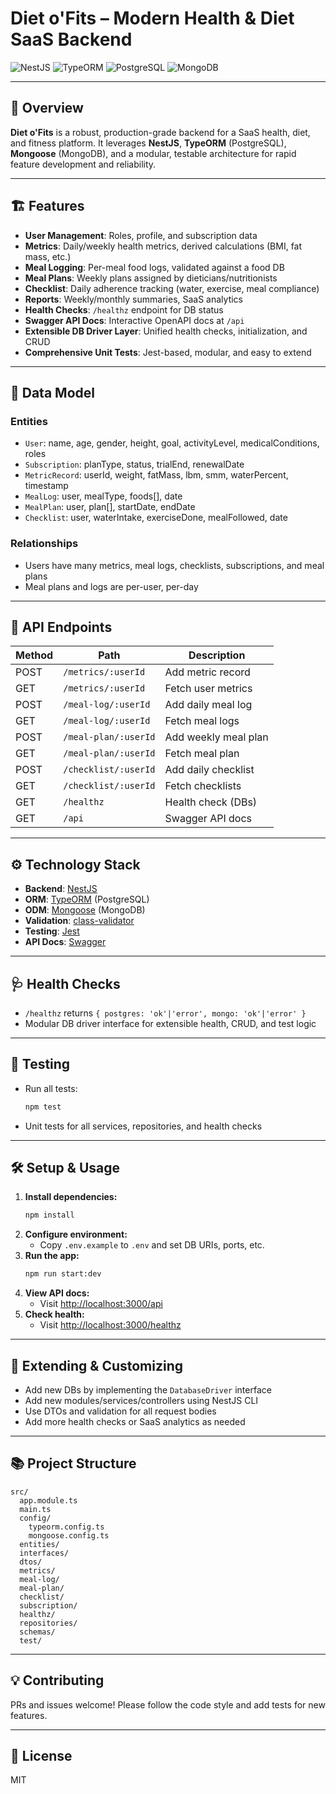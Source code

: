 # Diet o'Fits – Modern Health & Diet SaaS Backend

![NestJS](https://img.shields.io/badge/nestjs-%23E0234E.svg?style=for-the-badge&logo=nestjs&logoColor=white) ![TypeORM](https://img.shields.io/badge/TypeORM-FE0803.svg?style=for-the-badge&logo=typeorm&logoColor=white) ![PostgreSQL](https://img.shields.io/badge/postgres-%23316192.svg?style=for-the-badge&logo=postgresql&logoColor=white) ![MongoDB](https://img.shields.io/badge/MongoDB-%234ea94b.svg?style=for-the-badge&logo=mongodb&logoColor=white)

---

## 🚀 Overview

**Diet o'Fits** is a robust, production-grade backend for a SaaS health, diet, and fitness platform. It leverages **NestJS**, **TypeORM** (PostgreSQL), **Mongoose** (MongoDB), and a modular, testable architecture for rapid feature development and reliability.

---

## 🏗️ Features

- **User Management**: Roles, profile, and subscription data
- **Metrics**: Daily/weekly health metrics, derived calculations (BMI, fat mass, etc.)
- **Meal Logging**: Per-meal food logs, validated against a food DB
- **Meal Plans**: Weekly plans assigned by dieticians/nutritionists
- **Checklist**: Daily adherence tracking (water, exercise, meal compliance)
- **Reports**: Weekly/monthly summaries, SaaS analytics
- **Health Checks**: `/healthz` endpoint for DB status
- **Swagger API Docs**: Interactive OpenAPI docs at `/api`
- **Extensible DB Driver Layer**: Unified health checks, initialization, and CRUD
- **Comprehensive Unit Tests**: Jest-based, modular, and easy to extend

---

## 🧩 Data Model

### Entities
- `User`: name, age, gender, height, goal, activityLevel, medicalConditions, roles
- `Subscription`: planType, status, trialEnd, renewalDate
- `MetricRecord`: userId, weight, fatMass, lbm, smm, waterPercent, timestamp
- `MealLog`: user, mealType, foods[], date
- `MealPlan`: user, plan[], startDate, endDate
- `Checklist`: user, waterIntake, exerciseDone, mealFollowed, date

### Relationships
- Users have many metrics, meal logs, checklists, subscriptions, and meal plans
- Meal plans and logs are per-user, per-day

---

## 🔌 API Endpoints

| Method | Path                        | Description                  |
|--------|-----------------------------|------------------------------|
| POST   | `/metrics/:userId`          | Add metric record            |
| GET    | `/metrics/:userId`          | Fetch user metrics           |
| POST   | `/meal-log/:userId`         | Add daily meal log           |
| GET    | `/meal-log/:userId`         | Fetch meal logs              |
| POST   | `/meal-plan/:userId`        | Add weekly meal plan         |
| GET    | `/meal-plan/:userId`        | Fetch meal plan              |
| POST   | `/checklist/:userId`        | Add daily checklist          |
| GET    | `/checklist/:userId`        | Fetch checklists             |
| GET    | `/healthz`                  | Health check (DBs)           |
| GET    | `/api`                      | Swagger API docs             |

---

## ⚙️ Technology Stack

- **Backend**: [NestJS](https://nestjs.com/)
- **ORM**: [TypeORM](https://typeorm.io/) (PostgreSQL)
- **ODM**: [Mongoose](https://mongoosejs.com/) (MongoDB)
- **Validation**: [class-validator](https://github.com/typestack/class-validator)
- **Testing**: [Jest](https://jestjs.io/)
- **API Docs**: [Swagger](https://swagger.io/)

---

## 🩺 Health Checks

- `/healthz` returns `{ postgres: 'ok'|'error', mongo: 'ok'|'error' }`
- Modular DB driver interface for extensible health, CRUD, and test logic

---

## 🧪 Testing

- Run all tests:
  ```bash
  npm test
  ```
- Unit tests for all services, repositories, and health checks

---

## 🛠️ Setup & Usage

1. **Install dependencies:**
   ```bash
   npm install
   ```
2. **Configure environment:**
   - Copy `.env.example` to `.env` and set DB URIs, ports, etc.
3. **Run the app:**
   ```bash
   npm run start:dev
   ```
4. **View API docs:**
   - Visit [http://localhost:3000/api](http://localhost:3000/api)
5. **Check health:**
   - Visit [http://localhost:3000/healthz](http://localhost:3000/healthz)

---

## 🧠 Extending & Customizing

- Add new DBs by implementing the `DatabaseDriver` interface
- Add new modules/services/controllers using NestJS CLI
- Use DTOs and validation for all request bodies
- Add more health checks or SaaS analytics as needed

---

## 📚 Project Structure

```
src/
  app.module.ts
  main.ts
  config/
    typeorm.config.ts
    mongoose.config.ts
  entities/
  interfaces/
  dtos/
  metrics/
  meal-log/
  meal-plan/
  checklist/
  subscription/
  healthz/
  repositories/
  schemas/
  test/
```

---

## 💡 Contributing

PRs and issues welcome! Please follow the code style and add tests for new features.

---

## 📝 License

MIT
